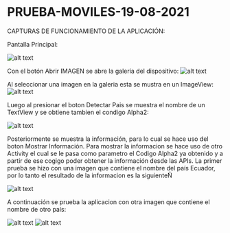 # PRUEBA-MOVILES-19-08-2021

CAPTURAS DE FUNCIONAMIENTO DE LA APLICACIÓN:

Pantalla Principal:

![alt text](https://github.com/SebastianCarvajal/PRUEBA-MOVILES-19-08-2021/blob/main/Capturas/captura1.png)

Con el botón Abrir IMAGEN se abre la galería del dispositivo:
![alt text](https://github.com/SebastianCarvajal/PRUEBA-MOVILES-19-08-2021/blob/main/Capturas/captura2.png)

Al seleccionar una imagen en la galeria esta se mustra en un ImageView:
![alt text](https://github.com/SebastianCarvajal/PRUEBA-MOVILES-19-08-2021/blob/main/Capturas/captura3.png)

Luego al presionar el boton Detectar Pais se muestra el nombre de un TextView y se obtiene tambien el condigo Alpha2:

![alt text](https://github.com/SebastianCarvajal/PRUEBA-MOVILES-19-08-2021/blob/main/Capturas/captura4.png)

Posteriormente se muestra la información, para lo cual se hace uso del boton Mostrar Información. Para mostrar la informacion se hace uso de otro Activity el cual se le pasa como parametro el Codigo Alpha2 ya obtenido y a partir de ese cogigo poder obtener la información desde las APIs.
La primer prueba se hizo con una imagen que contiene el nombre del país Ecuador, por lo tanto el resultado de la informacion es la siguienteÑ

![alt text](https://github.com/SebastianCarvajal/PRUEBA-MOVILES-19-08-2021/blob/main/Capturas/captura5.png)


A continuación se prueba la aplicacion con otra imagen que contiene el nombre de otro país:

![alt text](https://github.com/SebastianCarvajal/PRUEBA-MOVILES-19-08-2021/blob/main/Capturas/captura6.png)
![alt text](https://github.com/SebastianCarvajal/PRUEBA-MOVILES-19-08-2021/blob/main/Capturas/captura7.png)
